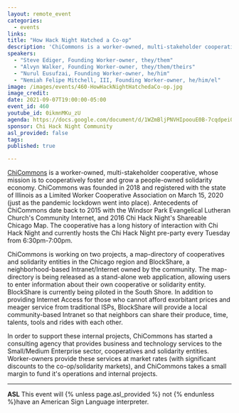 ```yaml
---
layout: remote_event
categories:
  - events
links: 
title: "How Hack Night Hatched a Co-op"
description: 'ChiCommons is a worker-owned, multi-stakeholder cooperative, whose mission is to cooperatively foster and grow a people-owned solidarity economy. ChiCommons is working on two projects, a map-directory of cooperatives and solidarity entities in the Chicago region and BlockShare, a neighborhood-based Intranet/Internet owned by the community.  The map-directory is being released as a stand-alone web application, allowing users to enter information about their own cooperative or solidarity entity.  BlockShare is currently being piloted in the South Shore.'
speakers:
  - "Steve Ediger, Founding Worker-owner, they/them"
  - "Alvyn Walker, Founding Worker-owner, they/them/theirs"
  - "Nurul Eusufzai, Founding Worker-owner, he/him"
  - "Nemiah Felipe Mitchell, III, Founding Worker-owner, he/him/el"
image: /images/events/460-HowHackNightHatchedaCo-op.jpg
image_credit:
date: 2021-09-07T19:00:00-05:00
event_id: 460
youtube_id: 0ikmnMKu_zU
agenda: https://docs.google.com/document/d/1WZmBljPNVHIpoouE0B-7cqdpei0avI9nRNFjimXhifs/edit?usp=sharing
sponsor: Chi Hack Night Community
asl_provided: false
tags: 
published: true

---
```


[ChiCommons](https://www.chicommons.coop/) is a worker-owned, multi-stakeholder cooperative, whose mission is to cooperatively foster and grow a people-owned solidarity economy.  ChiCommons was founded in 2018 and registered with the state of Illinois as a Limited Worker Cooperative Association on March 15, 2020 (just as the pandemic lockdown went into place).  Antecedents of ChiCommons date back to 2015 with the Windsor Park Evangelical Lutheran Church's Community Internet, and 2016 Chi Hack Night's Shareable Chicago Map.   The cooperative has a long history of interaction with Chi Hack Night and currently hosts the Chi Hack Night pre-party every Tuesday from 6:30pm-7:00pm.

ChiCommons is working on two projects, a map-directory of cooperatives and solidarity entities in the Chicago region and BlockShare, a neighborhood-based Intranet/Internet owned by the community.  The map-directory is being released as a stand-alone web application, allowing users to enter information about their own cooperative or solidarity entity.  BlockShare is currently being piloted in the South Shore.  In addition to providing Internet Access for those who cannot afford exorbitant prices and meager service from traditional ISPs, BlockShare will provide a local community-based Intranet so that neighbors can share their produce, time, talents, tools and rides with each other.

In order to support these internal projects, ChiCommons has started a consulting agency that provides business and technology services to the Small/Medium Enterprise sector, cooperatives and solidarity entities.  Worker-owners provide these services at market rates (with significant discounts to the co-op/solidarity markets), and ChiCommons takes a small margin to fund it's operations and internal projects.


---

**ASL** This event will {% unless page.asl_provided %} not {% endunless %}have an American Sign Language interpreter.
